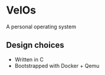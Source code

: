 # VelOs

A personal operating system

## Design choices
- Written in C
- Bootstrapped with Docker + Qemu
